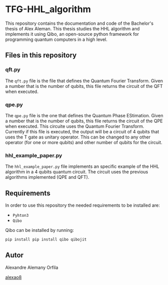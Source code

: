 # TFG-HHL_algorithm
This repository contains the documentation and code of the Bachelor's thesis of Alex Aleman. This thesis studies the HHL algorithm and implements it using Qibo, an open-source python framework for programming quantum computers in a high level.

## Files in this repository

### qft.py
The `qft.py` file is the file that defines the Quantum Fourier Transform. Given a number that is the number of qubits, this file returns the circuit of the QFT when executed.


### qpe.py
The `qpe.py` file is the one that defines the Quantum Phase EStimation. Given a number that is the number of qubits, this file returns the circuit of the QPE when executed. This circuite uses the Quantum Fourier Transform. Currently if this file is executed, the output will be a circuit of 4 qubits that uses the T gate as unitary operator. This can be changed to any other operator (for one or more qubits) and other number of qubits for the circuit.

### hhl_example_paper.py
The `hhl_example_paper.py` file implements an specific example of the HHL algorithm in a 4 qubits quantum circuit. The circuit uses the previous algorithms implemented (QPE and QFT).

## Requirements
In order to use this repository the needed requirements to be installed are:
- `Pyhton3`
- `Qibo`

Qibo can be installed by running:
```bash
pip install pip install qibo qibojit
```

## Autor
Alexandre Alemany Orfila

[alexao8](https://github.com/alexao8)
